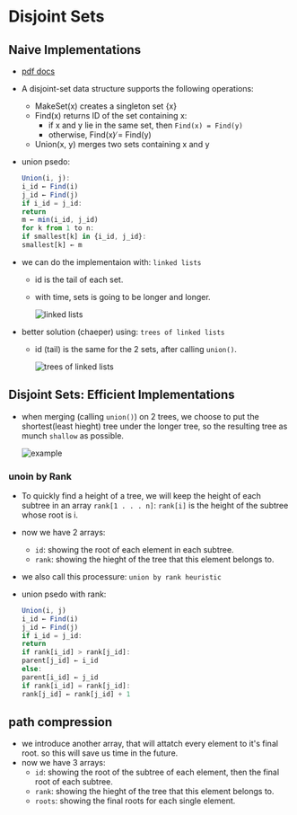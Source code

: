 # Disjoint Sets

## Naive Implementations

* [pdf docs](https://d3c33hcgiwev3.cloudfront.net/_59697932cb0646cf141f37f95c4c9409_06_2_disjoint_sets_1_naive.pdf?Expires=1589068800&Signature=Z9~~dHOmEVXJBIyowQDGhPj~JBg7tAl3p8M-t6z8l3phFQm7VtD6r89pIBqVxQAWH1XZao9Wnu7cGwB6ruavIDvNP6fMl4f7ugHzutR1VAaBenCrwxhNA6ljsf4NWu0lyrfTSyn-56gVlewEZUWUfwi33bGx-XPO97hDaCRzmP0_&Key-Pair-Id=APKAJLTNE6QMUY6HBC5A)
* A disjoint-set data structure supports the following operations:
  * MakeSet\(x\) creates a singleton set {x}
  * Find\(x\) returns ID of the set containing x:
    * if x and y lie in the same set, then `Find(x) = Find(y)`
    * otherwise, Find\(x\) ̸= Find\(y\)
  * Union\(x, y\) merges two sets containing x and y
* union psedo:

  ```javascript
  Union(i, j):
  i_id ← Find(i)
  j_id ← Find(j)
  if i_id = j_id:
  return
  m ← min(i_id, j_id)
  for k from 1 to n:
  if smallest[k] in {i_id, j_id}:
  smallest[k] ← m
  ```

* we can do the implementaion with: `linked lists`
  * id is the tail of each set.
  * with time, sets is going to be longer and longer.

    ![linked lists](https://i.imgur.com/OR2YQ49.png)
* better solution \(chaeper\) using: `trees of linked lists`
  * id \(tail\) is the same for the 2 sets, after calling `union()`.

    ![trees of linked lists](https://i.imgur.com/KYR5ioe.png)

## Disjoint Sets: Efficient Implementations

* when merging \(calling `union()`\) on 2 trees, we choose to put the shortest\(least hieght\) tree under the longer tree, so the resulting tree as munch `shallow` as possible.

  ![example](https://i.imgur.com/LI55mxU.png)

### unoin by Rank

* To quickly find a height of a tree, we will keep the height of each subtree in an array `rank[1 . . . n]`: `rank[i]` is the height of the subtree whose root is i.
* now we have 2 arrays:
  * `id`: showing the root of each element in each subtree.
  * `rank`: showing the hieght of the tree that this element belongs to.
* we also call this processure: `union by rank heuristic`
* union psedo with rank:

  ```javascript
  Union(i, j)
  i_id ← Find(i)
  j_id ← Find(j)
  if i_id = j_id:
  return
  if rank[i_id] > rank[j_id]:
  parent[j_id] ← i_id
  else:
  parent[i_id] ← j_id
  if rank[i_id] = rank[j_id]:
  rank[j_id] ← rank[j_id] + 1
  ```

## path compression

* we introduce another array, that will attatch every element to it's final root. so this will save us time in the future.
* now we have 3 arrays:
  * `id`: showing the root of the subtree of each element, then the final root of each subtree.
  * `rank`: showing the hieght of the tree that this element belongs to.
  * `roots`: showing the final roots for each single element.
